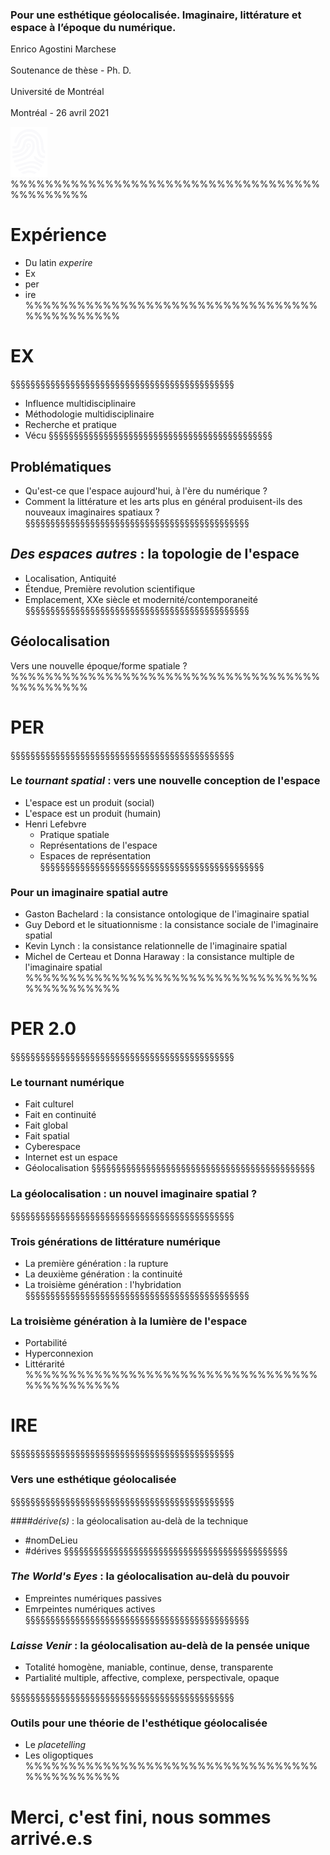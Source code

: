 <!-- .slide: data-background-image="img/map.jpg" data-background-size="contain"-->
<!-- .slide: class="hover"-->

### Pour une esthétique géolocalisée. Imaginaire, littérature et espace à l’époque du numérique.

Enrico Agostini Marchese
<br />
<br />
Soutenance de thèse - Ph. D.
<br />
<br />
Université de Montréal
<br />
<br />
Montréal - 26 avril 2021


![logo CRCEN](img/digit-white.svg) <!-- .element: class="logo" style="height:10vw" -->
%%%%%%%%%%%%%%%%%%%%%%%%%%%%%%%%%%%%%%%%%%%%%
<!-- .slide: data-background-image="img/ithaque.jpg" data-background-size="contain"-->
<!-- .slide: class="hover"-->
# Expérience

- Du latin _experire_
- Ex
- per
- ire
%%%%%%%%%%%%%%%%%%%%%%%%%%%%%%%%%%%%%%%%%%%%%
<!-- .slide: data-background-image="img/ithaque.jpg" data-background-size="contain"-->
# EX
§§§§§§§§§§§§§§§§§§§§§§§§§§§§§§§§§§§§§§§§§§§§§
<!-- .slide: data-background-image="img/montrealMondeReel.jpg" data-background-size="contain"-->
<!-- .slide: class="hover"-->
- Influence multidisciplinaire
- Méthodologie multidisciplinaire
- Recherche et pratique
- Vécu
§§§§§§§§§§§§§§§§§§§§§§§§§§§§§§§§§§§§§§§§§§§§§
<!-- .slide: data-background-image="img/tendre.jpg" data-background-size="contain"-->
<!-- .slide: class="hover"-->
## Problématiques

- Qu'est-ce que l'espace aujourd'hui, à l'ère du numérique ?
- Comment la littérature et les arts plus en général produisent-ils des nouveaux imaginaires spatiaux ?
§§§§§§§§§§§§§§§§§§§§§§§§§§§§§§§§§§§§§§§§§§§§§
<!-- .slide: data-background-image="img/mappe.jpg" data-background-size="contain"-->
<!-- .slide: class="hover"-->
## _Des espaces autres_ : la topologie de l'espace

- Localisation, Antiquité
- Étendue, Première revolution scientifique
- Emplacement, XXe siècle et modernité/contemporaneité
§§§§§§§§§§§§§§§§§§§§§§§§§§§§§§§§§§§§§§§§§§§§§
<!-- .slide: data-background-image="img/gis.jpg" data-background-size="contain"-->
<!-- .slide: class="hover"-->
## Géolocalisation

Vers une nouvelle époque/forme spatiale ?
%%%%%%%%%%%%%%%%%%%%%%%%%%%%%%%%%%%%%%%%%%%%%
<!-- .slide: data-background-image="img/ithaque.jpg" data-background-size="contain"-->
# PER
§§§§§§§§§§§§§§§§§§§§§§§§§§§§§§§§§§§§§§§§§§§§§
<!-- .slide: data-background-image="img/borges.jpg" data-background-size="contain"-->
<!-- .slide: class="hover"-->
### Le _tournant spatial_ : vers une nouvelle conception de l'espace

- L'espace est un produit (social)
- L'espace est un produit (humain)
- Henri Lefebvre
  - Pratique spatiale
  - Représentations de l'espace
  - Espaces de représentation
§§§§§§§§§§§§§§§§§§§§§§§§§§§§§§§§§§§§§§§§§§§§§
<!-- .slide: data-background-image="img/city.jpg" data-background-size="contain"-->
<!-- .slide: class="hover"-->
### Pour un imaginaire spatial autre

- Gaston Bachelard : la consistance ontologique de l'imaginaire spatial
- Guy Debord et le situationnisme : la consistance sociale de l'imaginaire spatial
- Kevin Lynch : la consistance relationnelle de l'imaginaire spatial
- Michel de Certeau et Donna Haraway : la consistance multiple de l'imaginaire spatial
%%%%%%%%%%%%%%%%%%%%%%%%%%%%%%%%%%%%%%%%%%%%%
<!-- .slide: data-background-image="img/ithaque.jpg" data-background-size="contain"-->
# PER 2.0
§§§§§§§§§§§§§§§§§§§§§§§§§§§§§§§§§§§§§§§§§§§§§
<!-- .slide: data-background-image="img/edito.png" data-background-size="contain"-->
<!-- .slide: class="hover"-->
### Le tournant numérique

- Fait culturel
- Fait en continuité
- Fait global
- Fait spatial
 - Cyberespace
 - Internet est un espace
 - Géolocalisation
§§§§§§§§§§§§§§§§§§§§§§§§§§§§§§§§§§§§§§§§§§§§§
<!-- .slide: data-background-image="img/googleEarth.jpeg" data-background-size="contain"-->
### La géolocalisation : un nouvel imaginaire spatial ?
§§§§§§§§§§§§§§§§§§§§§§§§§§§§§§§§§§§§§§§§§§§§§
<!-- .slide: data-background-image="img/hypertextLit.jpeg" data-background-size="contain"-->
<!-- .slide: class="hover"-->
### Trois générations de littérature numérique

- La première génération : la rupture
- La deuxième génération : la continuité
- La troisième génération : l'hybridation
§§§§§§§§§§§§§§§§§§§§§§§§§§§§§§§§§§§§§§§§§§§§§
<!-- .slide: data-background-image="img/smartphoneSigns.jpeg" data-background-size="contain"-->
<!-- .slide: class="hover"-->
### La troisième génération à la lumière de l'espace

- Portabilité
- Hyperconnexion
- Littérarité
%%%%%%%%%%%%%%%%%%%%%%%%%%%%%%%%%%%%%%%%%%%%%
<!-- .slide: data-background-image="img/ithaque.jpg" data-background-size="contain"-->
# IRE
§§§§§§§§§§§§§§§§§§§§§§§§§§§§§§§§§§§§§§§§§§§§§
<!-- .slide: data-background-image="img/location.jpg" data-background-size="contain"-->
### Vers une esthétique géolocalisée
§§§§§§§§§§§§§§§§§§§§§§§§§§§§§§§§§§§§§§§§§§§§§
<!-- .slide: data-background-image="img/home_ver2.png" data-background-size="contain"-->
<!-- .slide: class="hover"-->
###_#dérive(s)_ : la géolocalisation au-delà de la technique

- #nomDeLieu
- #dérives
§§§§§§§§§§§§§§§§§§§§§§§§§§§§§§§§§§§§§§§§§§§§§
<!-- .slide: data-background-image="img/girardin.jpg" data-background-size="contain"-->
<!-- .slide: class="hover"-->
### _The World's Eyes_ : la géolocalisation au-delà du pouvoir

- Empreintes numériques passives
- Emrpeintes numériques actives
§§§§§§§§§§§§§§§§§§§§§§§§§§§§§§§§§§§§§§§§§§§§§
<!-- .slide: data-background-image="img/voyage.png" data-background-size="contain"-->
<!-- .slide: class="hover"-->
### _Laisse Venir_ : la géolocalisation au-delà de la pensée unique

- Totalité homogène, maniable, continue, dense, transparente
- Partialité multiple, affective, complexe, perspectivale, opaque

§§§§§§§§§§§§§§§§§§§§§§§§§§§§§§§§§§§§§§§§§§§§§
<!-- .slide: data-background-image="img/plasma.jpg" data-background-size="contain"-->
<!-- .slide: class="hover"-->
### Outils pour une théorie de l'esthétique géolocalisée

- Le _placetelling_
- Les oligoptiques
%%%%%%%%%%%%%%%%%%%%%%%%%%%%%%%%%%%%%%%%%%%%%
# Merci, c'est fini, nous sommes arrivé.e.s
